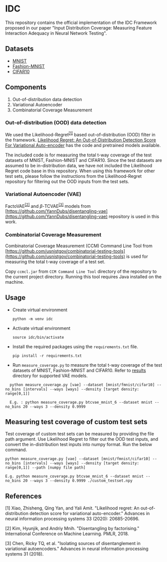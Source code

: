 # IDC
This repository contains the official implementation of the IDC Framework proposed in our paper "Input Distribution Coverage: Measuring Feature Interaction
Adequacy in Neural Network Testing".

## Datasets
- [MNIST](http://yann.lecun.com/exdb/mnist/)
- [Fashion-MNIST](https://github.com/zalandoresearch/fashion-mnist)
- [CIFAR10](https://www.cs.toronto.edu/~kriz/cifar.html)

## Components
1. Out-of-distribution data detection 
2. Variational Autoencoder
3. Combinatorial Coverage Measurement

### Out-of-distribution (OOD) data detection 
We used the Likelihood-Regret<sup>[[1]](#1)</sup> based out-of-distribution (OOD) filter in the framework. [Likelihood Regret: An Out-of-Distribution Detection Score For Variational Auto-encoder](https://github.com/XavierXiao/Likelihood-Regret) has the code and pretrained models available.

The included code is for measuring the total t-way coverage of the test datasets of MNIST, Fashion-MNIST and CIFAR10. Since the test datasets are assumed to be in-distribution data, we have not included the Likelihood Regret code base in this repository. When using this framework for other test sets, please follow the instructions from the Likelihood-Regret repository for filtering out the OOD inputs from the test sets.

### Variational Autoencoder (VAE)
FactoVAE<sup>[[2]](#2)</sup> and $\beta$-TCVAE<sup>[[3]](#3)</sup> models from [https://github.com/YannDubs/disentangling-vae](https://github.com/YannDubs/disentangling-vae) repository is used in this work.

### Combinatorial Coverage Measurement
Combinatorial Coverage Measurement (CCM) Command Line Tool from [https://github.com/usnistgov/combinatorial-testing-tools](https://github.com/usnistgov/combinatorial-testing-tools) is used for measuring the total t-way coverage of a test set.

Copy `ccmcl.jar` from `CCM Command Line Tool` directory of the repository to the current project directory. 
Running this tool requires Java installed on the machine.

## Usage
- Create virtual environment

    `python -m venv idc`
- Activate virtual environment

    `source idc/bin/activate`
- Install the required packages using the `requirements.txt` file.

    `pip install -r requirements.txt`

- Run `measure_coverage.py` to measure the total t-way coverage of the test datasets of MNIST, Fashion-MNIST and CIFAR10. Refer to [results](https://github.com/swa112003/IDC_temp/tree/main/results) directory for supported VAE models.

```
  python measure_coverage.py [vae] --dataset [mnist/fmnist/cifar10] --no_bins [intervals] --ways [ways] --density [target density: range[0,1]]

  E.g. : python measure_coverage.py btcvae_mnist_6 --dataset mnist --no_bins 20 --ways 3 --density 0.9999
```

## Measuring test coverage of custom test sets
Test coverage of custom test sets can be measured by providing the file path argument. Use Likelihood Regret to filter out the OOD test inputs, and convert the in-distribution test inputs into numpy format. Run the below command.

```
python measure_coverage.py [vae] --dataset [mnist/fmnist/cifar10] --no_bins [intervals] --ways [ways] --density [target density: range[0,1]] --path [numpy file path]

E.g. python measure_coverage.py btcvae_mnist_6 --dataset mnist --no_bins 20 --ways 3 --density 0.9999 ./custom_testset.npy
```
## References
<a id="1">[1]</a> Xiao, Zhisheng, Qing Yan, and Yali Amit. "Likelihood regret: An out-of-distribution detection score for variational auto-encoder." Advances in neural information processing systems 33 (2020): 20685-20696.

<a id="2">[2]</a> Kim, Hyunjik, and Andriy Mnih. "Disentangling by factorising." International Conference on Machine Learning. PMLR, 2018.

<a id="3">[3]</a> Chen, Ricky TQ, et al. "Isolating sources of disentanglement in variational autoencoders." Advances in neural information processing systems 31 (2018).
